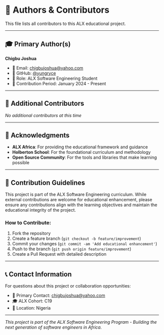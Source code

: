 # 👥 Authors & Contributors

This file lists all contributors to this ALX educational project.

---

## 🎓 Primary Author(s)

**Chigbu Joshua**
- 📧 Email: [chigbujoshua@yahoo.com](mailto:chigbujoshua@yahoo.com)
- 🐙 GitHub: [@yungryce](https://github.com/yungryce)
- 🎯 Role: ALX Software Engineering Student
- 📅 Contribution Period: January 2024 - Present

---

## 🤝 Additional Contributors

*No additional contributors at this time*

<!-- Template for additional contributors:
**{Full Name}**
- 📧 Email: [{email}](mailto:{email})
- 🐙 GitHub: [@{username}](https://github.com/{username})
- 🎯 Role: {Role/Contribution Type}
- 📅 Contribution Period: {START_DATE} - {END_DATE}
-->

---

## 🙏 Acknowledgments

- **ALX Africa**: For providing the educational framework and guidance
- **Holberton School**: For the foundational curriculum and methodology
- **Open Source Community**: For the tools and libraries that make learning possible

---

## 📝 Contribution Guidelines

This project is part of the ALX Software Engineering curriculum. While external contributions 
are welcome for educational enhancement, please ensure any contributions align with the 
learning objectives and maintain the educational integrity of the project.

### How to Contribute:
1. Fork the repository
2. Create a feature branch (`git checkout -b feature/improvement`)
3. Commit your changes (`git commit -am 'Add educational enhancement'`)
4. Push to the branch (`git push origin feature/improvement`)
5. Create a Pull Request with detailed description

---

## 📞 Contact Information

For questions about this project or collaboration opportunities:
- 📧 Primary Contact: [chigbujoshua@yahoo.com](mailto:chigbujoshua@yahoo.com)
- 🎓 ALX Cohort: C19
- 📍 Location: Nigeria

---

*This project is part of the ALX Software Engineering Program - Building the next generation of software engineers in Africa.*
